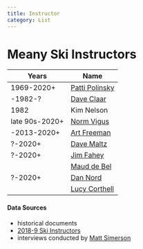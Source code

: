 ```yaml
---
title: Instructor
category: List
---
```

# Meany Ski Instructors

| Years   | Name
| -----   | ---
| 1969-2020+ | [Patti Polinsky](Patti-Polinsky)
| -1982-? | [Dave Claar](Dave-Claar)
| 1982    | Kim Nelson
| late 90s-2020+ | [Norm Vigus](Norm-Vigus)
| -2013-2020+ | [Art Freeman](Art-Freeman)
| ?-2020+ | [Dave Maltz](Dave-Maltz)
| ?-2020+ | [Jim Fahey](Jim-Fahey)
|         | [Maud de Bel](Maud-de-Bel)
| ?-2020+ | [Dan Nord](Dan-Nord)
|         | [Lucy Corthell](Lucy-Corthell)

#### Data Sources
- historical documents
- [2018-9 Ski Instructors](https://docs.google.com/spreadsheets/d/17iqcST5BUPSt3xoypotYMjYOqoiOPt7j3_1YT6zyi5U/edit#gid=0)
- interviews conducted by [Matt Simerson](Matt-Simerson)
